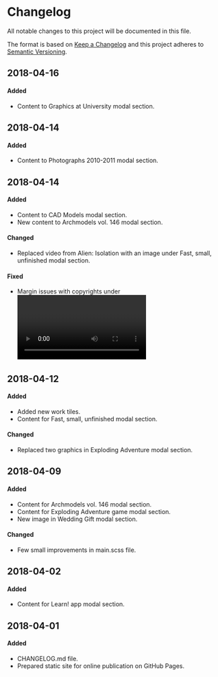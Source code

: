# Changelog
All notable changes to this project will be documented in this file.

The format is based on [Keep a Changelog](http://keepachangelog.com/en/1.0.0/)
and this project adheres to [Semantic Versioning](http://semver.org/spec/v2.0.0.html).

## 2018-04-16
#### Added
- Content to Graphics at University modal section.

## 2018-04-14
#### Added
- Content to Photographs 2010-2011 modal section.

## 2018-04-14
#### Added
- Content to CAD Models modal section.
- New content to Archmodels vol. 146 modal section.
#### Changed
- Replaced video from Alien: Isolation with an image under Fast, small, unfinished modal section.
#### Fixed
- Margin issues with copyrights under <video> tag in modal sections.

## 2018-04-12
#### Added
- Added new work tiles.
- Content for Fast, small, unfinished modal section. 
#### Changed
- Replaced two graphics in Exploding Adventure modal section. 

## 2018-04-09
#### Added
- Content for Archmodels vol. 146 modal section. 
- Content for Exploding Adventure game modal section.
- New image in Wedding Gift modal section.
#### Changed
- Few small improvements in main.scss file.

## 2018-04-02
#### Added
- Content for Learn! app modal section. 

## 2018-04-01
#### Added
- CHANGELOG.md file.
- Prepared static site for online publication on GitHub Pages. 
